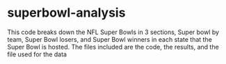 # superbowl-analysis
This code breaks down the NFL Super Bowls in 3 sections, Super bowl by team, Super Bowl losers, and Super Bowl winners in each state that the Super Bowl is hosted.
The files included are the code, the results, and the file used for the data

